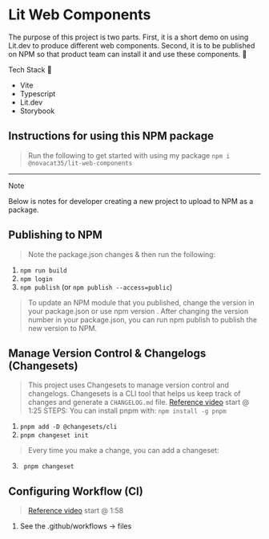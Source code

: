 # Lit Web Components

The purpose of this project is two parts. First, it is a short demo on using Lit.dev to produce different web components. Second, it is to be published on NPM so that product team can install it and use these components. 🚀

Tech Stack 🔭
- Vite
- Typescript
- Lit.dev
- Storybook

## Instructions for using this NPM package
> Run the following to get started with using my package
`npm i @novacat35/lit-web-components`

---

> [!NOTE]
> Below is notes for developer creating a new project to upload to NPM as a package.

## Publishing to NPM
> Note the package.json changes & then run the following: 
1) `npm run build` 
2) `npm login`
3) `npm publish` (or `npm publish --access=public`)

> To update an NPM module that you published, change the version in your package.json or use npm version <new-version>. After changing the version number in your package.json, you can run npm publish to publish the new version to NPM.



## Manage Version Control & Changelogs (Changesets)
> This project uses Changesets to manage version control and changelogs. Changesets is a CLI tool that helps us keep track of changes and generate a `CHANGELOG.md` file.
> [Reference video](https://www.youtube.com/watch?v=eh89VE3Mk5g) start @ 1:25
STEPS: 
> You can install pnpm with: `npm install -g pnpm`
1) `pnpm add -D @changesets/cli`
2) `pnpm changeset init `

> Every time you make a change, you can add a changeset:
3) ` pnpm changeset`

## Configuring Workflow (CI)
> [Reference video](https://www.youtube.com/watch?v=eh89VE3Mk5g) start @ 1:58

1) See the .github/workflows -> files